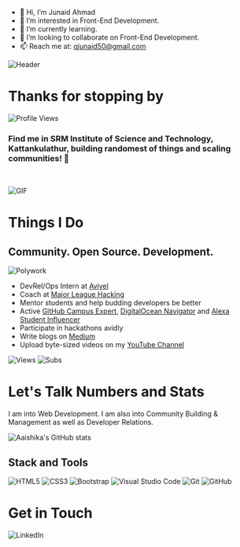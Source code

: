 - 👋 Hi, I’m Junaid Ahmad
- 👀 I’m interested in Front-End Development.
- 🌱 I’m currently learning.
- 💞️ I’m looking to collaborate on Front-End Development.
- 📫 Reach me at: qjunaid50@gmail.com

<!---
qjunaid50/qjunaid50 is a ✨ special ✨ repository because its `README.md` (this file) appears on your GitHub profile.
You can click the Preview link to take a look at your changes.
--->



![Header](Banner.png "Header Image")
# Thanks for stopping by
![Profile Views](https://komarev.com/ghpvc/?username=aaishikasb&label=PROFILE+VIEWS)

### Find me in SRM Institute of Science and Technology, Kattankulathur, building randomest of things and scaling communities! 💪
<br>

![GIF](https://www.learnupon.com/wp-content/uploads/@2x-Blog-Technical-Skills-animation.gif)

# Things I Do
## Community. Open Source. Development.

<img alt="Polywork" src="https://img.shields.io/badge/Polywork-aaishika-%23543DE0.svg?&style=for-the-badge&logo=polywork&logoColor=white"/><br>

- DevRel/Ops Intern at [Aviyel](https://www.aviyel.com)
- Coach at [Major League Hacking](https://www.mlh.io)
- Mentor students and help budding developers be better
- Active [GitHub Campus Expert](https://education.github.com/experts), [DigitalOcean Navigator](https://www.digitalocean.com/community/pages/digitalocean-navigators) and [Alexa Student Influencer](https://developer.amazon.com/en-IN/alexa/alexa-student-influencer)
- Participate in hackathons avidly
- Write blogs on [Medium](https://www.medium.com/@Aaishika)
- Upload byte-sized videos on my [YouTube Channel](https://www.youtube.com/c/AaishikaSBhattacharya)

![Views](https://img.shields.io/youtube/channel/views/UCIWbBxuwFhKuiikJrrqRCUQ?style=social) ![Subs](https://img.shields.io/youtube/channel/subscribers/UCIWbBxuwFhKuiikJrrqRCUQ?style=social)

# Let's Talk Numbers and Stats
I am into Web Development. I am also into Community Building & Management as well as Developer Relations.

![Aaishika's GitHub stats](https://github-readme-stats.vercel.app/api?username=aaishikasb&theme=tokyonight&show_icons=true)

## Stack and Tools

<img alt="HTML5" src="https://img.shields.io/badge/html5-%23E34F26.svg?&style=for-the-badge&logo=html5&logoColor=white"/> 
<img alt="CSS3" src="https://img.shields.io/badge/css3-%231572B6.svg?&style=for-the-badge&logo=css3&logoColor=white"/> 
<img alt="Bootstrap" src="https://img.shields.io/badge/bootstrap-%23563D7C.svg?&style=for-the-badge&logo=bootstrap&logoColor=white"/> 
<img alt="Visual Studio Code" src="https://img.shields.io/badge/VisualStudioCode-0078d7.svg?&style=for-the-badge&logo=visual-studio-code&logoColor=white"/> <img alt="Git" src="https://img.shields.io/badge/git-%23F05033.svg?&style=for-the-badge&logo=git&logoColor=white"/> 
<img alt="GitHub" src="https://img.shields.io/badge/github-%23121011.svg?&style=for-the-badge&logo=github&logoColor=white"/> 


# Get in Touch

<img alt="LinkedIn" src="https://img.shields.io/badge/linkedin-in/aaishika-%230077B5.svg?&style=for-the-badge&logo=linkedin&logoColor=white"/><br>
